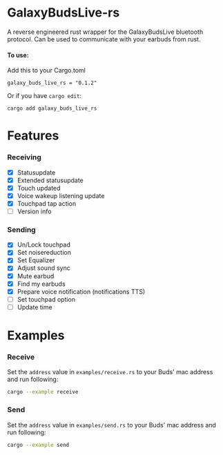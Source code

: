 # GalaxyBudsLive-rs
A reverse engineered rust wrapper for the GalaxyBudsLive bluetooth protocol. Can be used to communicate with your earbuds from rust.

#### To use:
Add this to your Cargo.toml
```
galaxy_buds_live_rs = "0.1.2"
```
Or if you have `cargo edit`:
```
cargo add galaxy_buds_live_rs
```

# Features

### Receiving
- [x] Statusupdate
- [x] Extended statusupdate
- [x] Touch updated
- [x] Voice wakeup listening update
- [x] Touchpad tap action
- [ ] Version info

### Sending
- [x] Un/Lock touchpad
- [x] Set noisereduction
- [x] Set Equalizer
- [x] Adjust sound sync
- [x] Mute earbud
- [x] Find my earbuds
- [x] Prepare voice notification (notifications TTS)
- [ ] Set touchpad option
- [ ] Update time

# Examples

### Receive
Set the `address` value in `examples/receive.rs` to your Buds' mac address and run following:
```bash
cargo --example receive
```

### Send
Set the `address` value in `examples/send.rs` to your Buds' mac address and run following:
```bash
cargo --example send
```
